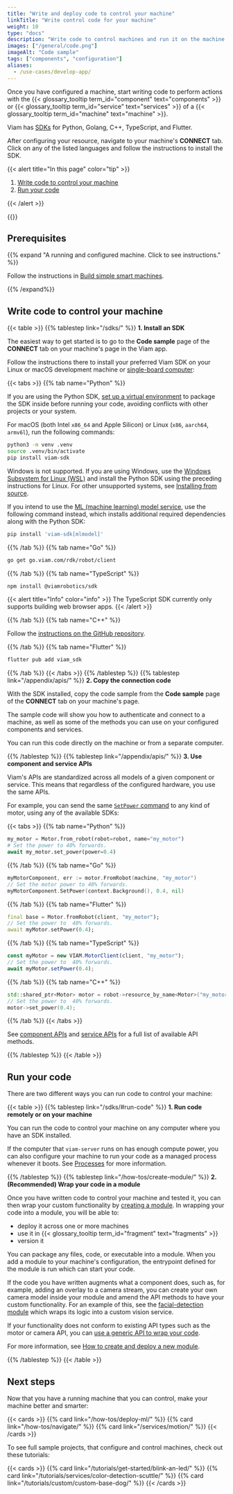 ```yaml
---
title: "Write and deploy code to control your machine"
linkTitle: "Write control code for your machine"
weight: 10
type: "docs"
description: "Write code to control machines and run it on the machine or remotely."
images: ["/general/code.png"]
imageAlt: "Code sample"
tags: ["components", "configuration"]
aliases:
  - /use-cases/develop-app/
---
```


Once you have configured a machine, start writing code to perform actions with the {{< glossary_tooltip term_id="component" text="components" >}} or {{< glossary_tooltip term_id="service" text="services" >}} of a {{< glossary_tooltip term_id="machine" text="machine" >}}.

Viam has [SDKs](/sdks/) for Python, Golang, C++, TypeScript, and Flutter.

After configuring your resource, navigate to your machine's **CONNECT** tab.
Click on any of the listed languages and follow the instructions to install the SDK.

{{< alert title="In this page" color="tip" >}}

1. [Write code to control your machine](#write-code-to-control-your-machine)
2. [Run your code](#run-your-code)

{{< /alert >}}

{{<youtube embed_url="https://www.youtube-nocookie.com/embed/ulouuBqyNls">}}

## Prerequisites

{{% expand "A running and configured machine. Click to see instructions." %}}

Follow the instructions in [Build simple smart machines](/how-tos/configure/).

{{% /expand%}}

## Write code to control your machine

{{< table >}}
{{% tablestep link="/sdks/" %}}
**1. Install an SDK**

The easiest way to get started is to go to the **Code sample** page of the **CONNECT** tab on your machine's page in the Viam app.

Follow the instructions there to install your preferred Viam SDK on your Linux or macOS development machine or [single-board computer](/components/board/):

{{< tabs >}}
{{% tab name="Python" %}}

If you are using the Python SDK, [set up a virtual environment](/sdks/python/python-venv/) to package the SDK inside before running your code, avoiding conflicts with other projects or your system.

For macOS (both Intel `x86_64` and Apple Silicon) or Linux (`x86`, `aarch64`, `armv6l`), run the following commands:

```sh {class="command-line" data-prompt="$"}
python3 -m venv .venv
source .venv/bin/activate
pip install viam-sdk
```

Windows is not supported.
If you are using Windows, use the [Windows Subsystem for Linux (WSL)](https://learn.microsoft.com/en-us/windows/wsl/install) and install the Python SDK using the preceding instructions for Linux.
For other unsupported systems, see [Installing from source](https://python.viam.dev/#installing-from-source).

If you intend to use the [ML (machine learning) model service](/services/ml/), use the following command instead, which installs additional required dependencies along with the Python SDK:

```sh {class="command-line" data-prompt="$"}
pip install 'viam-sdk[mlmodel]'
```

{{% /tab %}}
{{% tab name="Go" %}}

```sh {class="command-line" data-prompt="$"}
go get go.viam.com/rdk/robot/client
```

{{% /tab %}}
{{% tab name="TypeScript" %}}

```sh {class="command-line" data-prompt="$"}
npm install @viamrobotics/sdk
```

{{< alert title="Info" color="info" >}}
The TypeScript SDK currently only supports building web browser apps.
{{< /alert >}}

{{% /tab %}}
{{% tab name="C++" %}}

Follow the [instructions on the GitHub repository](https://github.com/viamrobotics/viam-cpp-sdk/blob/main/BUILDING.md).

{{% /tab %}}
{{% tab name="Flutter" %}}

```sh {class="command-line" data-prompt="$"}
flutter pub add viam_sdk
```

{{% /tab %}}
{{< /tabs >}}
{{% /tablestep %}}
{{% tablestep link="/appendix/apis/" %}}
**2. Copy the connection code**

With the SDK installed, copy the code sample from the **Code sample** page of the **CONNECT** tab on your machine's page.

The sample code will show you how to authenticate and connect to a machine, as well as some of the methods you can use on your configured components and services.

You can run this code directly on the machine or from a separate computer.

{{% /tablestep %}}
{{% tablestep link="/appendix/apis/" %}}
**3. Use component and service APIs**

Viam's APIs are standardized across all models of a given component or service.
This means that regardless of the configured hardware, you use the same APIs.

For example, you can send the same [`SetPower` command](/components/motor/#setpower) to any kind of motor, using any of the available SDKs:

{{< tabs >}}
{{% tab name="Python" %}}

```python {class="line-numbers linkable-line-numbers"}
my_motor = Motor.from_robot(robot=robot, name="my_motor")
# Set the power to 40% forwards.
await my_motor.set_power(power=0.4)
```

{{% /tab %}}
{{% tab name="Go" %}}

```go {class="line-numbers linkable-line-numbers"}
myMotorComponent, err := motor.FromRobot(machine, "my_motor")
// Set the motor power to 40% forwards.
myMotorComponent.SetPower(context.Background(), 0.4, nil)
```

{{% /tab %}}
{{% tab name="Flutter" %}}

```dart {class="line-numbers linkable-line-numbers"}
final base = Motor.fromRobot(client, "my_motor");
// Set the power to  40% forwards.
await myMotor.setPower(0.4);
```

{{% /tab %}}
{{% tab name="TypeScript" %}}

```ts {class="line-numbers linkable-line-numbers"}
const myMotor = new VIAM.MotorClient(client, "my_motor");
// Set the power to  40% forwards.
await myMotor.setPower(0.4);
```

{{% /tab %}}
{{% tab name="C++" %}}

```cpp {class="line-numbers linkable-line-numbers"}
std::shared_ptr<Motor> motor = robot->resource_by_name<Motor>("my_motor");
// Set the power to  40% forwards.
motor->set_power(0.4);
```

{{% /tab %}}
{{< /tabs >}}

See [component APIs](/appendix/apis/#component-apis) and [service APIs](/appendix/apis/#service-apis) for a full list of available API methods.

{{% /tablestep %}}
{{< /table >}}

## Run your code

There are two different ways you can run code to control your machine:

{{< table >}}
{{% tablestep link="/sdks/#run-code" %}}
**1. Run code remotely or on your machine**

You can run the code to control your machine on any computer where you have an SDK installed.

If the computer that `viam-server` runs on has enough compute power, you can also configure your machine to run your code as a managed process whenever it boots.
See [Processes](/configure/processes/#configure-a-process) for more information.

{{% /tablestep %}}
{{% tablestep link="/how-tos/create-module/" %}}
**2. (Recommended) Wrap your code in a module**

Once you have written code to control your machine and tested it, you can then wrap your custom functionality by [creating a module](/how-tos/create-module/).
In wrapping your code into a module, you will be able to:

- deploy it across one or more machines
- use it in {{< glossary_tooltip term_id="fragment" text="fragments" >}}
- version it

You can package any files, code, or executable into a module.
When you add a module to your machine's configuration, the entrypoint defined for the module is run which can start your code.

If the code you have written augments what a component does, such as, for example, adding an overlay to a camera stream, you can create your own camera model inside your module and amend the API methods to have your custom functionality.
For an example of this, see the [facial-detection module](https://github.com/viam-labs/facial-detection) which wraps its logic into a custom vision service.

If your functionality does not conform to existing API types such as the motor or camera API, you can [use a generic API to wrap your code](https://docs.viam.com/how-tos/create-module/#choose-an-api-to-implement-in-your-model).

For more information, see [How to create and deploy a new module](/how-tos/create-module/).

{{% /tablestep %}}
{{< /table >}}

## Next steps

Now that you have a running machine that you can control, make your machine better and smarter:

{{< cards >}}
{{% card link="/how-tos/deploy-ml/" %}}
{{% card link="/how-tos/navigate/" %}}
{{% card link="/services/motion/" %}}
{{< /cards >}}

To see full sample projects, that configure and control machines, check out these tutorials:

{{< cards >}}
{{% card link="/tutorials/get-started/blink-an-led/" %}}
{{% card link="/tutorials/services/color-detection-scuttle/" %}}
{{% card link="/tutorials/custom/custom-base-dog/" %}}
{{< /cards >}}
